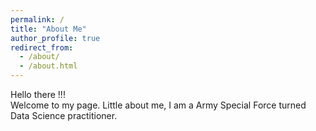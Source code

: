 ```yaml
---
permalink: /
title: "About Me"
author_profile: true
redirect_from: 
  - /about/
  - /about.html
---
```


Hello there !!! <br/>
Welcome to my page. Little about me, I am a Army Special Force turned Data Science practitioner. <br>


